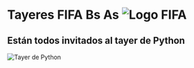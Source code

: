 # Tayeres FIFA Bs As ![Logo FIFA](https://github.com/Fifabsas/TayeresFifabsas/raw/master/logo_fifa.png)

## Están todos invitados al tayer de Python

![Tayer de Python](https://github.com/Fifabsas/TayeresFifabsas/raw/master/python/difusion/python_flyer_2015_1c.png)

